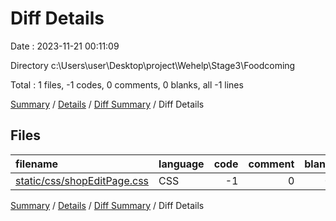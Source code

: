 # Diff Details

Date : 2023-11-21 00:11:09

Directory c:\\Users\\user\\Desktop\\project\\Wehelp\\Stage3\\Foodcoming

Total : 1 files,  -1 codes, 0 comments, 0 blanks, all -1 lines

[Summary](results.md) / [Details](details.md) / [Diff Summary](diff.md) / Diff Details

## Files
| filename | language | code | comment | blank | total |
| :--- | :--- | ---: | ---: | ---: | ---: |
| [static/css/shopEditPage.css](/static/css/shopEditPage.css) | CSS | -1 | 0 | 0 | -1 |

[Summary](results.md) / [Details](details.md) / [Diff Summary](diff.md) / Diff Details